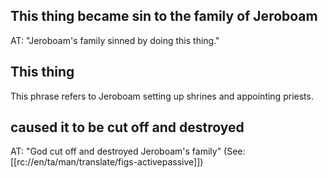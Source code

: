 ## This thing became sin to the family of Jeroboam ##

AT: "Jeroboam's family sinned by doing this thing."

## This thing ##

This phrase refers to Jeroboam setting up shrines and appointing priests.

## caused it to be cut off and destroyed ##

AT: "God cut off and destroyed Jeroboam's family" (See: [[rc://en/ta/man/translate/figs-activepassive]])